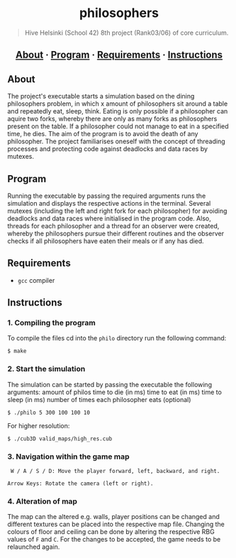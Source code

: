 <h1 align="center">philosophers</h1>

> Hive Helsinki (School 42) 8th project (Rank03/06) of core curriculum.

<h2 align="center">
	<a href="#about">About</a>
	<span> · </span>
	<a href="#program">Program</a>
	<span> · </span>
	<a href="#requirements">Requirements</a>
	<span> · </span>
	<a href="#instructions">Instructions</a>
</h2>

## About
The project's executable starts a simulation based on the dining philosophers problem, in which x amount of philosophers sit around a table and repeatedly eat, sleep, think.
Eating is only possible if a philosopher can aquire two forks, whereby there are only as many forks as philosophers present on the table. If a philosopher could not manage to eat in
a specified time, he dies. The aim of the program is to avoid the death of any philosopher. The project familiarises oneself with the concept of threading processes and protecting 
code against deadlocks and data races by mutexes.

## Program
Running the executable by passing the required arguments runs the simulation and displays the respective actions in the terminal. Several mutexes 
(including the left and right fork for each philosopher) for avoiding deadlocks and data races where initialised in the program code. Also, threads for each
philosopher and a thread for an observer were created, whereby the philosophers pursue their different routines and the observer checks if all philosophers have eaten their meals
or if any has died.

## Requirements
- `gcc` compiler

## Instructions

### 1. Compiling the program

To compile the files cd into the `philo` directory run the following command:

```
$ make 
```

### 2. Start the simulation

The simulation can be started by passing the executable the following arguments:
amount of philos
time to die (in ms)
time to eat (in ms)
time to sleep (in ms)
number of times each philosopher eats (optional)
```
$ ./philo 5 300 100 100 10
```
For higher resolution:
```
$ ./cub3D valid_maps/high_res.cub
```
### 3. Navigation within the game map
```
 W / A / S / D: Move the player forward, left, backward, and right.
```
```
Arrow Keys: Rotate the camera (left or right).
```
### 4. Alteration of map
The map can the altered e.g. walls, player positions can be changed and different textures can be placed into the respective map file.
Changing the colours of floor and ceiling can be done by altering the respective RBG values of `F` and `C`. For the changes to be accepted, the game needs to be relaunched again.
